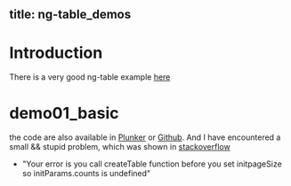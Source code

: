 title: ng-table_demos
---
# Introduction

There is a very good ng-table example [here](http://ng-table.com/#/)

# demo01_basic
the code are also available in [Plunker](http://plnkr.co/edit/WFjgtT?p=preview) or [Github](https://github.com/ShelmyLin/ng-table_demos/tree/master/demo01_basic). And I have encountered a small && stupid problem, which was shown in [stackoverflow](http://stackoverflow.com/questions/38094991/cant-load-an-array-to-ngtable/38095353#38095353)

- "Your error is you call createTable function before you set initpageSize so initParams.counts is undefined"




